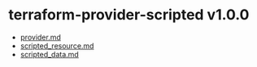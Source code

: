 # terraform-provider-scripted v1.0.0
- [provider.md](provider.md)
- [scripted_resource.md](scripted_resource.md)
- [scripted_data.md](scripted_data.md)

